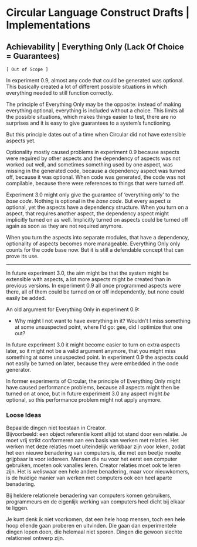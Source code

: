 ﻿Circular Language Construct Drafts | Implementations
====================================================

Achievability | Everything Only (Lack Of Choice = Guarantees)
-------------------------------------------------------------

`[ Out of Scope ]`

In experiment 0.9, almost any code that could be generated was optional. This basically created a lot of different possible situations in which everything needed to still function correctly.

The principle of Everything Only may be the opposite: instead of making everything optional, everything is included without a choice. This limits all the possible situations, which makes things easier to test, there are no surprises and it is easy to give guarantees to a system’s functioning.

But this principle dates out of a time when Circular did not have extensible aspects yet.

Optionality mostly caused problems in experiment 0.9 because aspects were required by other aspects and the dependency of aspects was not worked out well, and sometimes something used by one aspect, was missing in the generated code, because a dependency aspect was turned off, because it was optional. When code was generated, the code was not compilable, because there were references to things that were turned off.

Experiment 3.0 might only give the guarantee of ‘everything only’ to the *base code*. Nothing is optional in the *base code*. But every aspect *is* optional, yet the aspects have a dependency structure. When you turn on a aspect, that requires another aspect, the dependency aspect might implicitly turned on as well. Implicitly turned on aspects could be turned off again as soon as they are not required anymore.

When you turn the aspects into separate modules, that have a dependency, optionality of aspects becomes more manageable. Everything Only only counts for the code base now. But it is still a defendable concept that can prove its use.

-----

In future experiment 3.0, the aim might be that the system might be extensible with aspects, a lot more aspects might be created than in previous versions. In experiment 0.9 all once programmed aspects were there, all of them could be turned on or off independently, but none could easily be added.

An old argument for Everything Only in experiment 0.9:

- Why might I not want to have everything in it? Wouldn't I miss something at some unsuspected point, where I'd go: gee, did I optimize that one out?

In future experiment 3.0 it might become easier to turn on extra aspects later, so it might not be a valid argument anymore, that you might miss something at some unsuspected point. In experiment 0.9 the aspects could not easily be turned on later, because they were embedded in the code generator.

In former experiments of Circular, the principle of Everything Only might have caused performance problems, because all aspects might then be turned on at once, but in future experiment 3.0 any aspect might *be* optional, so this performance problem might not apply anymore.

### Loose Ideas

Bepaalde dingen niet toestaan in Creator.  
Bijvoorbeeld: een object referentie komt altijd tot stand door een relatie. Je moet vrij strikt conformeren aan een basis van werken met relaties. Het werken met deze relaties moet uiteindelijk werkbaar zijn voor leken, zodat het een nieuwe benadering van computers is, die met een beetje moeite grijpbaar is voor iedereen. Mensen die nu voor het eerst een computer gebruiken, moeten ook vanalles leren. Creator relaties moet ook te leren zijn. Het is weliswaar een hele andere benadering, maar voor nieuwkomers, is de huidige manier van werken met computers ook een heel aparte benadering.

Bij heldere relationele benadering van computers komen gebruikers, programmeurs en de eigenlijk werking van computers heel dicht bij elkaar te liggen.

Je kunt denk ik niet voorkomen, dat een hele hoop mensen, toch een hele hoop ellende gaan proberen en uitvinden. Die gaan dan experimentele dingen lopen doen, die helemaal niet sporen. Dingen die gewoon slechte relationeel ontwerp zijn.
